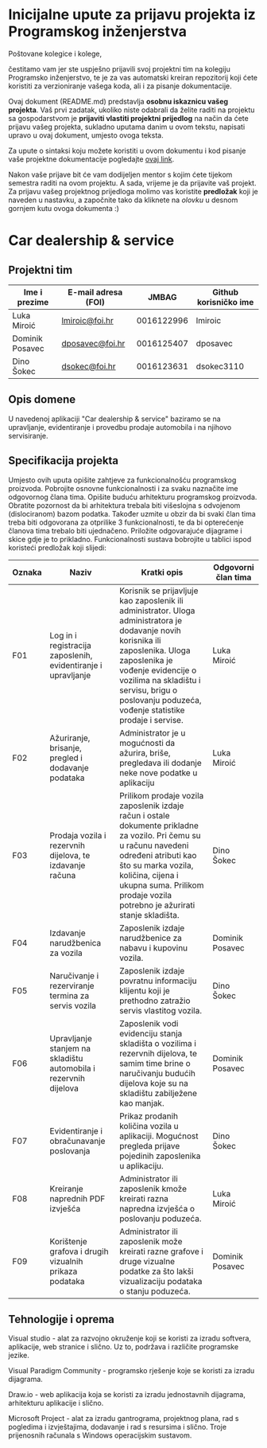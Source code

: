 # Inicijalne upute za prijavu projekta iz Programskog inženjerstva

Poštovane kolegice i kolege, 

čestitamo vam jer ste uspješno prijavili svoj projektni tim na kolegiju Programsko inženjerstvo, te je za vas automatski kreiran repozitorij koji ćete koristiti za verzioniranje vašega koda, ali i za pisanje dokumentacije.

Ovaj dokument (README.md) predstavlja **osobnu iskaznicu vašeg projekta**. Vaš prvi zadatak, ukoliko niste odabrali da želite raditi na projektu sa gospodarstvom je **prijaviti vlastiti projektni prijedlog** na način da ćete prijavu vašeg projekta, sukladno uputama danim u ovom tekstu, napisati upravo u ovaj dokument, umjesto ovoga teksta.

Za upute o sintaksi koju možete koristiti u ovom dokumentu i kod pisanje vaše projektne dokumentacije pogledajte [ovaj link](https://guides.github.com/features/mastering-markdown/).

Nakon vaše prijave bit će vam dodijeljen mentor s kojim ćete tijekom semestra raditi na ovom projektu. A sada, vrijeme je da prijavite vaš projekt. Za prijavu vašeg projektnog prijedloga molimo vas koristite **predložak** koji je naveden u nastavku, a započnite tako da kliknete na *olovku* u desnom gornjem kutu ovoga dokumenta :) 

# Car dealership & service

## Projektni tim

Ime i prezime | E-mail adresa (FOI) | JMBAG | Github korisničko ime
------------  | ------------------- | ----- | ---------------------
Luka Miroić | lmiroic@foi.hr | 0016122996 | lmiroic
Dominik Posavec | dposavec@foi.hr | 0016125407 | dposavec
Dino Šokec | dsokec@foi.hr | 0016123631 | dsokec3110

## Opis domene
U navedenoj aplikaciji "Car dealership & service" baziramo se na upravljanje, evidentiranje i provedbu prodaje automobila i na njihovo servisiranje.

## Specifikacija projekta
Umjesto ovih uputa opišite zahtjeve za funkcionalnošću programskog proizvoda. Pobrojite osnovne funkcionalnosti i za svaku naznačite ime odgovornog člana tima. Opišite buduću arhitekturu programskog proizvoda. Obratite pozornost da bi arhitektura trebala biti višeslojna s odvojenom (dislociranom) bazom podatka. Također uzmite u obzir da bi svaki član tima treba biti odgovorana za otprilike 3 funkcionalnosti, te da bi opterećenje članova tima trebalo biti ujednačeno. Priložite odgovarajuće dijagrame i skice gdje je to prikladno. Funkcionalnosti sustava bobrojite u tablici ispod koristeći predložak koji slijedi:

Oznaka | Naziv | Kratki opis | Odgovorni član tima
------ | ----- | ----------- | ------------------- 
F01 | Log in i registracija zaposlenih, evidentiranje i upravljanje | Korisnik se prijavljuje kao zaposlenik ili administrator. Uloga administratora je dodavanje novih korisnika ili zaposlenika. Uloga zaposlenika je vođenje evidencije o vozilima na skladištu i servisu, brigu o poslovanju poduzeća, vođenje statistike prodaje i servise. | Luka Miroić
F02 | Ažuriranje, brisanje, pregled i dodavanje podataka | Administrator je u mogućnosti da ažurira, briše, pregledava ili dodanje neke nove podatke u aplikaciju | Luka Miroić
F03 |Prodaja vozila i rezervnih dijelova, te izdavanje računa |Prilikom prodaje vozila zaposlenik izdaje račun i ostale dokumente prikladne za vozilo. Pri čemu su u računu navedeni određeni atributi kao što su marka vozila, količina, cijena i ukupna suma. Prilikom prodaje vozila potrebno je ažurirati stanje skladišta. | Dino Šokec
F04 | Izdavanje narudžbenica za vozila | Zaposlenik izdaje narudžbenice za nabavu i kupovinu vozila.  | Dominik Posavec
F05 | Naručivanje i rezerviranje termina za servis vozila | Zaposlenik izdaje povratnu informaciju klijentu koji je prethodno zatražio servis vlastitog vozila. | Dino Šokec
F06 | Upravljanje stanjem na skladištu automobila i rezervnih dijelova | Zaposlenik vodi evidenciju stanja skladišta o vozilima i rezervnih dijelova, te samim time brine o naručivanju budućih dijelova koje su na skladištu zabilježene kao manjak. | Dominik Posavec
F07 | Evidentiranje i obračunavanje poslovanja | Prikaz prodanih količina vozila u aplikaciji. Mogućnost pregleda prijave pojedinih zaposlenika u aplikaciju. | Dino Šokec
F08 | Kreiranje naprednih PDF izvješća | Administrator ili zaposlenik kmože kreirati razna napredna izvješća o poslovanju poduzeća. | Luka Miroić
F09 | Korištenje grafova i drugih vizualnih prikaza podataka | Administrator ili zaposlenik može kreirati razne grafove i druge vizualne podatke za što lakši vizualizaciju podataka o stanju poduzeća. | Dominik Posavec
 
## Tehnologije i oprema
Visual studio - alat za razvojno okruženje koji se koristi za izradu softvera, aplikacije, web stranice i slično. Uz to, podržava i različite programske jezike.

Visual Paradigm Community - programsko rješenje koje se koristi za izradu dijagrama.

Draw.io - web aplikacija koja se koristi za izradu jednostavnih dijagrama, arhitekturu aplikacije i slično.

Microsoft Project - alat za izradu gantrograma, projektnog plana, rad s pogledima i izvještajima, dodavanje i rad s resursima i slično.
Troje prijenosnih računala s Windows operacijskim sustavom.
